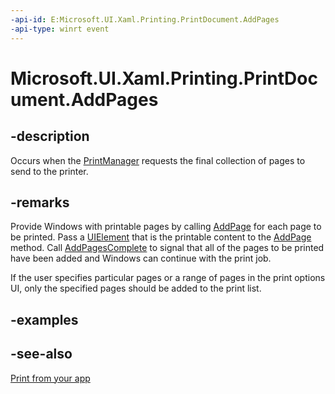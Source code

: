 ```yaml
---
-api-id: E:Microsoft.UI.Xaml.Printing.PrintDocument.AddPages
-api-type: winrt event
---
```


<!-- Event syntax
public event Windows.UI.Xaml.Printing.AddPagesEventHandler AddPages
-->

# Microsoft.UI.Xaml.Printing.PrintDocument.AddPages

## -description
Occurs when the [PrintManager](/uwp/api/windows.graphics.printing.printmanager) requests the final collection of pages to send to the printer.

## -remarks
Provide Windows with printable pages by calling [AddPage](printdocument_addpage_1733665188.md) for each page to be printed. Pass a [UIElement](../microsoft.ui.xaml/uielement.md) that is the printable content to the [AddPage](printdocument_addpage_1733665188.md) method. Call [AddPagesComplete](printdocument_addpagescomplete_260689112.md) to signal that all of the pages to be printed have been added and Windows can continue with the print job.

If the user specifies particular pages or a range of pages in the print options UI, only the specified pages should be added to the print list.

<!--Add link when content is ready: For more info, see How to add page range settings to a UWP app print window. (This is the JS title, might want to shorten it a little.) -->

## -examples

## -see-also
[Print from your app](/windows/uwp/devices-sensors/print-from-your-app)
